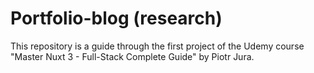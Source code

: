 # Portfolio-blog (research)

This repository is a guide through the first project of
the Udemy course "Master Nuxt 3 - Full-Stack Complete Guide"
by Piotr Jura.

